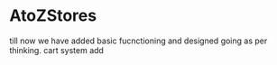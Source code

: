# AtoZStores
till now we have added basic fucnctioning and designed going as per thinking.
cart system add
